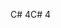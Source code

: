 <span data-ttu-id="2294e-101">C# 4</span><span class="sxs-lookup"><span data-stu-id="2294e-101">C# 4</span></span>
